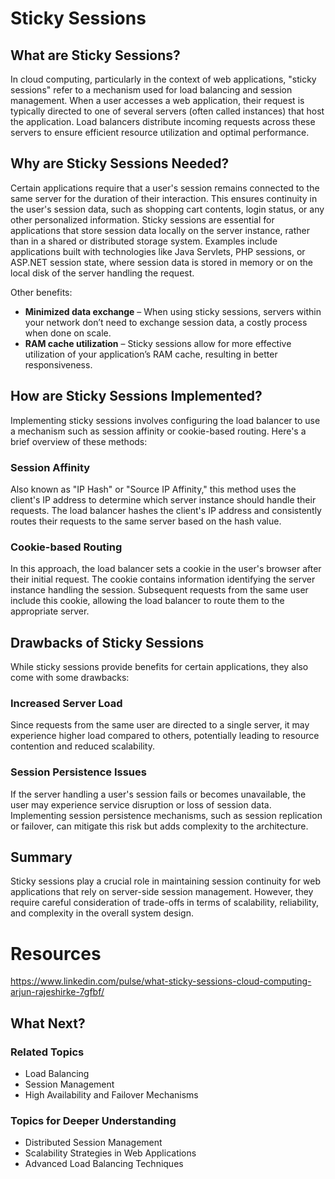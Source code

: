 # Sticky Sessions

## What are Sticky Sessions?

In cloud computing, particularly in the context of web applications, "sticky sessions" refer to a mechanism used for load balancing and session management. When a user accesses a web application, their request is typically directed to one of several servers (often called instances) that host the application. Load balancers distribute incoming requests across these servers to ensure efficient resource utilization and optimal performance.

## Why are Sticky Sessions Needed?

Certain applications require that a user's session remains connected to the same server for the duration of their interaction. This ensures continuity in the user's session data, such as shopping cart contents, login status, or any other personalized information. Sticky sessions are essential for applications that store session data locally on the server instance, rather than in a shared or distributed storage system. Examples include applications built with technologies like Java Servlets, PHP sessions, or ASP.NET session state, where session data is stored in memory or on the local disk of the server handling the request.

Other benefits:

- **Minimized data exchange** – When using sticky sessions, servers within your network don’t need to exchange session data, a costly process when done on scale.
- **RAM cache utilization** – Sticky sessions allow for more effective utilization of your application’s RAM cache, resulting in better responsiveness.

## How are Sticky Sessions Implemented?

Implementing sticky sessions involves configuring the load balancer to use a mechanism such as session affinity or cookie-based routing. Here's a brief overview of these methods:

### Session Affinity

Also known as "IP Hash" or "Source IP Affinity," this method uses the client's IP address to determine which server instance should handle their requests. The load balancer hashes the client's IP address and consistently routes their requests to the same server based on the hash value.

### Cookie-based Routing

In this approach, the load balancer sets a cookie in the user's browser after their initial request. The cookie contains information identifying the server instance handling the session. Subsequent requests from the same user include this cookie, allowing the load balancer to route them to the appropriate server.

## Drawbacks of Sticky Sessions

While sticky sessions provide benefits for certain applications, they also come with some drawbacks:

### Increased Server Load

Since requests from the same user are directed to a single server, it may experience higher load compared to others, potentially leading to resource contention and reduced scalability.

### Session Persistence Issues

If the server handling a user's session fails or becomes unavailable, the user may experience service disruption or loss of session data. Implementing session persistence mechanisms, such as session replication or failover, can mitigate this risk but adds complexity to the architecture.

## Summary

Sticky sessions play a crucial role in maintaining session continuity for web applications that rely on server-side session management. However, they require careful consideration of trade-offs in terms of scalability, reliability, and complexity in the overall system design.

# Resources
https://www.linkedin.com/pulse/what-sticky-sessions-cloud-computing-arjun-rajeshirke-7gfbf/

## What Next?

### Related Topics

- Load Balancing
- Session Management
- High Availability and Failover Mechanisms

### Topics for Deeper Understanding

- Distributed Session Management
- Scalability Strategies in Web Applications
- Advanced Load Balancing Techniques
